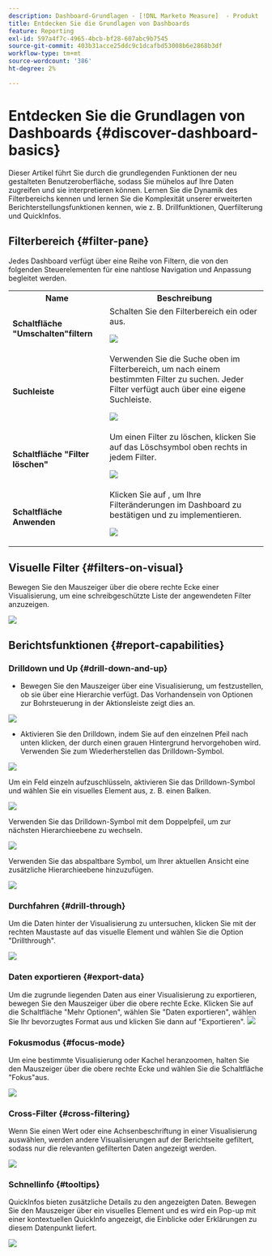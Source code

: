 ```yaml
---
description: Dashboard-Grundlagen - [!DNL Marketo Measure]  - Produkt
title: Entdecken Sie die Grundlagen von Dashboards
feature: Reporting
exl-id: 597a4f7c-4965-4bcb-bf28-607abc9b7545
source-git-commit: 403b31acce25ddc9c1dcafbd53008b6e2868b3df
workflow-type: tm+mt
source-wordcount: '386'
ht-degree: 2%

---
```


# Entdecken Sie die Grundlagen von Dashboards {#discover-dashboard-basics}

Dieser Artikel führt Sie durch die grundlegenden Funktionen der neu gestalteten Benutzeroberfläche, sodass Sie mühelos auf Ihre Daten zugreifen und sie interpretieren können. Lernen Sie die Dynamik des Filterbereichs kennen und lernen Sie die Komplexität unserer erweiterten Berichterstellungsfunktionen kennen, wie z. B. Drillfunktionen, Querfilterung und QuickInfos.

## Filterbereich {#filter-pane}

Jedes Dashboard verfügt über eine Reihe von Filtern, die von den folgenden Steuerelementen für eine nahtlose Navigation und Anpassung begleitet werden.

<table style="table-layout:auto"> 
 <tbody> 
  <tr> 
   <th>Name</th> 
   <th>Beschreibung</th>
  </tr> 
  <tr> 
   <td><b>Schaltfläche "Umschalten"filtern</b></td>
   <td>Schalten Sie den Filterbereich ein oder aus.
   <p><img src="assets/discover-dashboard-basics-1.png"></td>
  </tr>
  <tr> 
   <td><b>Suchleiste</b></td>
   <td>Verwenden Sie die Suche oben im Filterbereich, um nach einem bestimmten Filter zu suchen. Jeder Filter verfügt auch über eine eigene Suchleiste.
   <p><img src="assets/discover-dashboard-basics-2.png"></td>
  </tr>
   <tr> 
   <td><b>Schaltfläche "Filter löschen"</b></td>
   <td>Um einen Filter zu löschen, klicken Sie auf das Löschsymbol oben rechts in jedem Filter.
   <p><img src="assets/discover-dashboard-basics-3.png"></td>
  </tr>
  <tr> 
   <td><b>Schaltfläche Anwenden</b></td>
   <td>Klicken Sie auf , um Ihre Filteränderungen im Dashboard zu bestätigen und zu implementieren.
   <p><img src="assets/discover-dashboard-basics-3a.png"></td>
  </tr>
 </tbody> 
</table>

## Visuelle Filter {#filters-on-visual}

Bewegen Sie den Mauszeiger über die obere rechte Ecke einer Visualisierung, um eine schreibgeschützte Liste der angewendeten Filter anzuzeigen.

![](assets/discover-dashboard-basics-3b.png)

## Berichtsfunktionen {#report-capabilities}

### Drilldown und Up {#drill-down-and-up}

* Bewegen Sie den Mauszeiger über eine Visualisierung, um festzustellen, ob sie über eine Hierarchie verfügt. Das Vorhandensein von Optionen zur Bohrsteuerung in der Aktionsleiste zeigt dies an.

![](assets/discover-dashboard-basics-4.png)

* Aktivieren Sie den Drilldown, indem Sie auf den einzelnen Pfeil nach unten klicken, der durch einen grauen Hintergrund hervorgehoben wird. Verwenden Sie zum Wiederherstellen das Drilldown-Symbol.

![](assets/discover-dashboard-basics-5.png)

Um ein Feld einzeln aufzuschlüsseln, aktivieren Sie das Drilldown-Symbol und wählen Sie ein visuelles Element aus, z. B. einen Balken.

![](assets/discover-dashboard-basics-6.gif)

Verwenden Sie das Drilldown-Symbol mit dem Doppelpfeil, um zur nächsten Hierarchieebene zu wechseln.

![](assets/discover-dashboard-basics-7.gif)

Verwenden Sie das abspaltbare Symbol, um Ihrer aktuellen Ansicht eine zusätzliche Hierarchieebene hinzuzufügen.

![](assets/discover-dashboard-basics-8.gif)

### Durchfahren {#drill-through}

Um die Daten hinter der Visualisierung zu untersuchen, klicken Sie mit der rechten Maustaste auf das visuelle Element und wählen Sie die Option &quot;Drillthrough&quot;.

![](assets/discover-dashboard-basics-9.gif)

### Daten exportieren {#export-data}

Um die zugrunde liegenden Daten aus einer Visualisierung zu exportieren, bewegen Sie den Mauszeiger über die obere rechte Ecke. Klicken Sie auf die Schaltfläche &quot;Mehr Optionen&quot;, wählen Sie &quot;Daten exportieren&quot;, wählen Sie Ihr bevorzugtes Format aus und klicken Sie dann auf &quot;Exportieren&quot;.
![](assets/discover-dashboard-basics-10.gif)

### Fokusmodus {#focus-mode}

Um eine bestimmte Visualisierung oder Kachel heranzoomen, halten Sie den Mauszeiger über die obere rechte Ecke und wählen Sie die Schaltfläche &quot;Fokus&quot;aus.

![](assets/discover-dashboard-basics-11.gif)

### Cross-Filter {#cross-filtering}

Wenn Sie einen Wert oder eine Achsenbeschriftung in einer Visualisierung auswählen, werden andere Visualisierungen auf der Berichtseite gefiltert, sodass nur die relevanten gefilterten Daten angezeigt werden.

![](assets/discover-dashboard-basics-12.gif)

### Schnellinfo {#tooltips}

QuickInfos bieten zusätzliche Details zu den angezeigten Daten. Bewegen Sie den Mauszeiger über ein visuelles Element und es wird ein Pop-up mit einer kontextuellen QuickInfo angezeigt, die Einblicke oder Erklärungen zu diesem Datenpunkt liefert.

![](assets/discover-dashboard-basics-13.gif)

